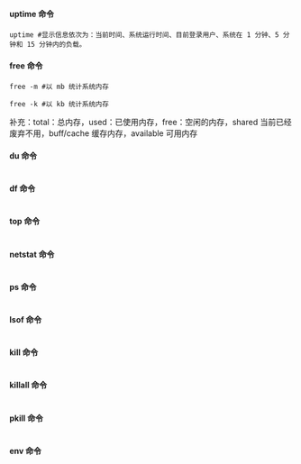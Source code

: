 #### uptime 命令

```
uptime #显示信息依次为：当前时间、系统运行时间、目前登录用户、系统在 1 分钟、5 分钟和 15 分钟内的负载。
```

#### free 命令

```
free -m #以 mb 统计系统内存

free -k #以 kb 统计系统内存
```

补充：total：总内存，used：已使用内存，free：空闲的内存，shared 当前已经废弃不用，buff/cache 缓存内存，available 可用内存


#### du 命令

```

```

#### df 命令

```

```

#### top 命令

```

```


#### netstat 命令

```

```

#### ps 命令

```

```


#### lsof 命令

```

```


#### kill 命令

```

```


#### killall 命令

```

```

#### pkill 命令

```

```


#### env 命令

```

```
